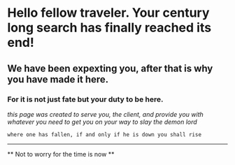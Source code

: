 # Hello fellow traveler. Your century long search has finally reached its end!
## We have been expexting you, after that is why you have made it here. 
### For it is not just fate but your duty to be here.
*this page was created to serve you, the client, and provide you with whatever you need to get you on your way to slay the demon lord*

`where one has fallen, if and only if he is down you shall rise`

---
** Not to worry for the time is now **


